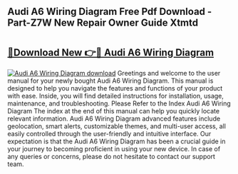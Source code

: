 ## Audi A6 Wiring Diagram Free Pdf Download - Part-Z7W New Repair Owner Guide Xtmtd

# <h2><a href="http://dfpvi0l.blite.top/?on=Audi+A6+Wiring+Diagram">🔗Download New 👉🔴 Audi A6 Wiring Diagram</a></h2>

[![Audi A6 Wiring Diagram download](https://i.imgur.com/lujVjoI.png)](http://dfpvi0l.blite.top/?on=Audi+A6+Wiring+Diagram)
Greetings and welcome to the user manual for your newly bought Audi A6 Wiring Diagram. This manual is designed to help you navigate the features and functions of your product with ease. Inside, you will find detailed instructions for installation, usage, maintenance, and troubleshooting. Please Refer to the Index Audi A6 Wiring Diagram The index at the end of this manual can help you quickly locate relevant information. Audi A6 Wiring Diagram advanced features include geolocation, smart alerts, customizable themes, and multi-user access, all easily controlled through the user-friendly and intuitive interface. Our expectation is that the Audi A6 Wiring Diagram has been a crucial guide in your journey to becoming proficient in using your new device. In case of any queries or concerns, please do not hesitate to contact our support team.
